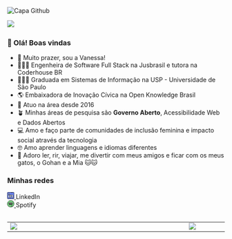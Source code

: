 ![Capa Github](https://github.com/vanessa-nascimento/vanessa-nascimento/assets/31855785/3f6192eb-a4f9-488b-84dc-bcc0759fac31)

![](https://komarev.com/ghpvc/?username=vanessa-nascimento&color=blueviolet&style=flat-square&label=Visitas)

###  👋 Olá! Boas vindas
- 🥰 Muito prazer, sou a Vanessa!
- 👩🏻‍💻 Engenheira de Software Full Stack na Jusbrasil e tutora na Coderhouse BR
- 👩🏻‍🎓 Graduada em Sistemas de Informação na USP - Universidade de São Paulo
- 🌎 Embaixadora de Inovação Cívica na Open Knowledge Brasil
- 🚀 Atuo na área desde 2016
- 🪴 Minhas áreas de pesquisa são **Governo Aberto**, Acessibilidade Web e Dados Abertos
- 💻 Amo e faço parte de comunidades de inclusão feminina e impacto social através da tecnologia
- 🤓 Amo aprender linguagens e idiomas diferentes
- 🍻 Adoro ler, rir, viajar, me divertir com meus amigos e ficar com os meus gatos, o Gohan e a Mia 🐱🐱

### Minhas redes
<div>
<a href="https://www.linkedin.com/in/vanascimento-dev">
       <img src="https://github.com/vanessa-nascimento/vanessa-nascimento/blob/main/002-linkedin.png" width="16"></img>
 </a> LinkedIn
</div>
<div>
<a href="https://open.spotify.com/user/21peotxptos3mgz4ct5pmtupa?si=1g3gDdbCRoi0v55REwckEQ">
    <img src="https://github.com/vanessa-nascimento/vanessa-nascimento/blob/main/057-spotify.png" width="16"></img>
</a> Spotify
</div>
<br />
<center>
<table>
    <tr>
        <td><img width="400px" align="left" src="https://github-readme-stats.vercel.app/api/top-langs/?username=vanessa-nascimento&hide=html&layout=compact&theme=nightowl" /></td>
        <td><img width="495px" align="left" src="https://github-readme-stats.vercel.app/api?username=vanessa-nascimento&theme=nightowl"/></td>
    </tr>   
</table>
</center>  






